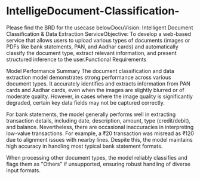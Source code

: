 # IntelligeDocument-Classification-
Please find the BRD for the usecase belowDocuVision: Intelligent Document Classification & Data Extraction ServiceObjective:
 To develop a web-based service that allows users to upload various types of documents (images or PDFs like bank statements, PAN, and Aadhar cards) and automatically classify the document type, extract relevant information, and present structured inference to the user.Functional Requirements

Model Performance Summary
The document classification and data extraction model demonstrates strong performance across various document types. It accurately identifies and extracts information from PAN cards and Aadhar cards, even when the images are slightly blurred or of moderate quality. However, in cases where the image quality is significantly degraded, certain key data fields may not be captured correctly.

For bank statements, the model generally performs well in extracting transaction details, including date, description, amount, type (credit/debit), and balance. Nevertheless, there are occasional inaccuracies in interpreting low-value transactions. For example, a ₹20 transaction was misread as ₹120 due to alignment issues with nearby lines. Despite this, the model maintains high accuracy in handling most typical bank statement formats.

When processing other document types, the model reliably classifies and flags them as "Others" if unsupported, ensuring robust handling of diverse input formats.

